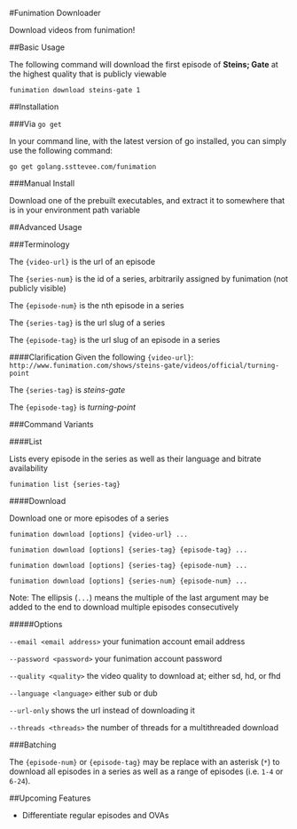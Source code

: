 #Funimation Downloader

Download videos from funimation!

##Basic Usage

The following command will download the first episode of **Steins; Gate** at the highest quality that is publicly viewable

```
funimation download steins-gate 1
```

##Installation

###Via `go get`

In your command line, with the latest version of go installed, you can simply use the following command:

```
go get golang.ssttevee.com/funimation
```

###Manual Install

Download one of the prebuilt executables, and extract it to somewhere that is in your environment path variable

##Advanced Usage

###Terminology

The `{video-url}` is the url of an episode

The `{series-num}` is the id of a series, arbitrarily assigned by funimation (not publicly visible)

The `{episode-num}` is the nth episode in a series

The `{series-tag}` is the url slug of a series

The `{episode-tag}` is the url slug of an episode in a series

####Clarification
Given the following `{video-url}`: `http://www.funimation.com/shows/steins-gate/videos/official/turning-point`

The `{series-tag}` is _steins-gate_

The `{episode-tag}` is _turning-point_

###Command Variants

####List

Lists every episode in the series as well as their language and bitrate availability

```
funimation list {series-tag}
```

####Download

Download one or more episodes of a series

```
funimation download [options] {video-url} ...
```
```
funimation download [options] {series-tag} {episode-tag} ...
```
```
funimation download [options] {series-tag} {episode-num} ...
```
```
funimation download [options] {series-num} {episode-num} ...
```

Note: The ellipsis (`...`) means the multiple of the last argument may be added to the end to download multiple episodes consecutively

#####Options

`--email <email address>` your funimation account email address

`--password <password>` your funimation account password

`--quality <quality>` the video quality to download at; either sd, hd, or fhd

`--language <language>` either sub or dub

`--url-only` shows the url instead of downloading it

`--threads <threads>` the number of threads for a multithreaded download

###Batching

The `{episode-num}` or `{episode-tag}` may be replace with an asterisk (`*`) to download all episodes in a series as well as a range of episodes (i.e. `1-4` or `6-24`).

##Upcoming Features

- Differentiate regular episodes and OVAs

